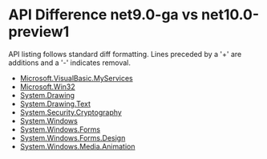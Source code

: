 # API Difference net9.0-ga vs net10.0-preview1

API listing follows standard diff formatting.
Lines preceded by a '+' are additions and a '-' indicates removal.

* [Microsoft.VisualBasic.MyServices](10.0-preview1_Microsoft.VisualBasic.MyServices.md)
* [Microsoft.Win32](10.0-preview1_Microsoft.Win32.md)
* [System.Drawing](10.0-preview1_System.Drawing.md)
* [System.Drawing.Text](10.0-preview1_System.Drawing.Text.md)
* [System.Security.Cryptography](10.0-preview1_System.Security.Cryptography.md)
* [System.Windows](10.0-preview1_System.Windows.md)
* [System.Windows.Forms](10.0-preview1_System.Windows.Forms.md)
* [System.Windows.Forms.Design](10.0-preview1_System.Windows.Forms.Design.md)
* [System.Windows.Media.Animation](10.0-preview1_System.Windows.Media.Animation.md)


